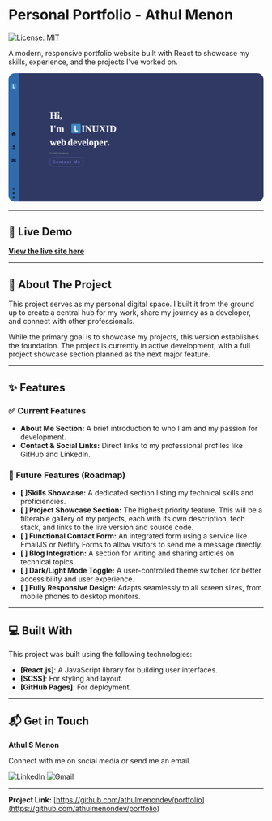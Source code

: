 # Personal Portfolio - Athul Menon

[![License: MIT](https://img.shields.io/badge/License-MIT-yellow.svg)](https://opensource.org/licenses/MIT)

A modern, responsive portfolio website built with React to showcase my skills, experience, and the projects I've worked on.

![Screenshot of the portfolio homepage](https://github.com/athulmenondev/portfolio/blob/master/screenshots/ss1.png)

---

## 🚀 Live Demo

**[View the live site here](https://athulmenondev.github.io/portfolio/)**

---

## 🌟 About The Project

This project serves as my personal digital space. I built it from the ground up to create a central hub for my work, share my journey as a developer, and connect with other professionals.

While the primary goal is to showcase my projects, this version establishes the foundation. The project is currently in active development, with a full project showcase section planned as the next major feature.

---

## ✨ Features

### ✅ Current Features

-   **About Me Section:** A brief introduction to who I am and my passion for development.
-   **Contact & Social Links:** Direct links to my professional profiles like GitHub and LinkedIn.

### 🚀 Future Features (Roadmap)
-   **[ ]Skills Showcase:** A dedicated section listing my technical skills and proficiencies.
-   **[ ] Project Showcase Section:** The highest priority feature. This will be a filterable gallery of my projects, each with its own description, tech stack, and links to the live version and source code.
-   **[ ] Functional Contact Form:** An integrated form using a service like EmailJS or Netlify Forms to allow visitors to send me a message directly.
-   **[ ] Blog Integration:** A section for writing and sharing articles on technical topics.
-   **[ ] Dark/Light Mode Toggle:** A user-controlled theme switcher for better accessibility and user experience.
-   **[ ] Fully Responsive Design:** Adapts seamlessly to all screen sizes, from mobile phones to desktop monitors.

---

## 💻 Built With

This project was built using the following technologies:

* **[React.js]**: A JavaScript library for building user interfaces.
* **[SCSS]**: For styling and layout.
* **[GitHub Pages]**: For deployment.

---

## 📬 Get in Touch

**Athul S Menon**

Connect with me on social media or send me an email.

<p align="left">
  <a href="https://www.linkedin.com/in/athul-s-menon-a22857296/" target="_blank">
    <img src="https://img.shields.io/badge/LinkedIn-0077B5?style=for-the-badge&logo=linkedin&logoColor=white" alt="LinkedIn"/>
  </a>
  <a href="mailto:athulmenondev.com">
    <img src="https://img.shields.io/badge/Gmail-D14836?style=for-the-badge&logo=gmail&logoColor=white" alt="Gmail"/>
  </a>
</p>

---
**Project Link:** [https://github.com/athulmenondev/portfolio](https://github.com/athulmenondev/portfolio)
